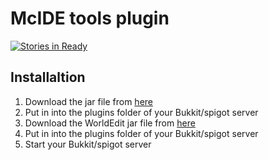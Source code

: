 # McIDE tools plugin
[![Stories in Ready](https://badge.waffle.io/simonmeusel/mcide-tools-plugin.png?label=ready&title=Ready)](https://waffle.io/simonmeusel/mcide-tools-plugin)

## Installaltion
1. Download the jar file from [here](https://github.com/simonmeusel/mcide-tools-plugin/releases)
2. Put in into the plugins folder of your Bukkit/spigot server
3. Download the WorldEdit jar file from [here](https://dev.bukkit.org/bukkit-plugins/worldedit/)
4. Put in into the plugins folder of your Bukkit/spigot server
5. Start your Bukkit/spigot server
